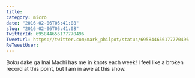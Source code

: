 ```yaml
---
title: 
category: micro
date: "2016-02-06T05:41:08"
slug: "2016-02-06T05:41:08"
TwitterId: 695844656177770496
TweetUrl: https://twitter.com/mark_philpot/status/695844656177770496
ReTweetUser: 
---
```


Boku dake ga Inai Machi has me in knots each week! I feel like a broken record at this point, but I am in awe at this show.